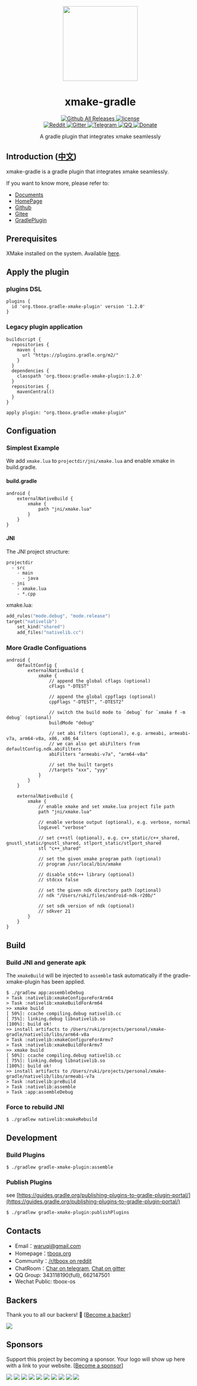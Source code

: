 <div align="center">
  <a href="https://xmake.io">
    <img width="200" heigth="200" src="https://tboox.org/static/img/xmake/logo256c.png">
  </a>

  <h1>xmake-gradle</h1>

  <div>
    <a href="https://github.com/xmake-io/xmake-gradle/releases">
      <img src="https://img.shields.io/github/release/xmake-io/xmake-gradle.svg?style=flat-square" alt="Github All Releases" />
    </a>
    <a href="https://github.com/xmake-io/xmake-gradle/blob/master/LICENSE.md">
      <img src="https://img.shields.io/github/license/xmake-io/xmake.svg?colorB=f48041&style=flat-square" alt="license" />
    </a>
  </div>
  <div>
    <a href="https://www.reddit.com/r/tboox/">
      <img src="https://img.shields.io/badge/chat-on%20reddit-ff3f34.svg?style=flat-square" alt="Reddit" />
    </a>
    <a href="https://gitter.im/tboox/tboox?utm_source=badge&utm_medium=badge&utm_campaign=pr-badge&utm_content=badge">
      <img src="https://img.shields.io/gitter/room/tboox/tboox.svg?style=flat-square&colorB=96c312" alt="Gitter" />
    </a>
    <a href="https://t.me/tbooxorg">
      <img src="https://img.shields.io/badge/chat-on%20telegram-blue.svg?style=flat-square" alt="Telegram" />
    </a>
    <a href="https://jq.qq.com/?_wv=1027&k=5hpwWFv">
      <img src="https://img.shields.io/badge/chat-on%20QQ-ff69b4.svg?style=flat-square" alt="QQ" />
    </a>
    <a href="https://xmake.io/#/sponsor">
      <img src="https://img.shields.io/badge/donate-us-orange.svg?style=flat-square" alt="Donate" />
    </a>
  </div>

  <p>A gradle plugin that integrates xmake seamlessly</p>
</div>

## Introduction ([中文](/README_zh.md))

xmake-gradle is a gradle plugin that integrates xmake seamlessly.

If you want to know more, please refer to:

* [Documents](https://xmake.io/#/home)
* [HomePage](https://xmake.io)
* [Github](https://github.com/xmake-io/xmake-gradle)
* [Gitee](https://gitee.com/tboox/xmake-gradle)
* [GradlePlugin](https://plugins.gradle.org/plugin/org.tboox.gradle-xmake-plugin)

## Prerequisites

XMake installed on the system. Available [here](https://github.com/xmake-io/xmake).

## Apply the plugin

### plugins DSL

```
plugins {
  id 'org.tboox.gradle-xmake-plugin' version '1.2.0'
}
```

### Legacy plugin application

```
buildscript {
  repositories {
    maven {
      url "https://plugins.gradle.org/m2/"
    }
  }
  dependencies {
    classpath 'org.tboox:gradle-xmake-plugin:1.2.0'
  }
  repositories {
    mavenCentral()
  }
}

apply plugin: "org.tboox.gradle-xmake-plugin"
```

## Configuation

### Simplest Example

We add `xmake.lua` to `projectdir/jni/xmake.lua` and enable xmake in build.gradle.

#### build.gradle

```
android {
    externalNativeBuild {
        xmake {
            path "jni/xmake.lua"
        }
    }
}
```

#### JNI

The JNI project structure:

```
projectdir
  - src
    - main
      - java
  - jni
    - xmake.lua
    - *.cpp
```

xmake.lua:

```lua
add_rules("mode.debug", "mode.release")
target("nativelib")
    set_kind("shared")
    add_files("nativelib.cc")
```

### More Gradle Configuations

```
android {
    defaultConfig {
        externalNativeBuild {
            xmake {
                // append the global cflags (optional)
                cFlags "-DTEST"

                // append the global cppflags (optional)
                cppFlags "-DTEST", "-DTEST2"

                // switch the build mode to `debug` for `xmake f -m debug` (optional)
                buildMode "debug"

                // set abi filters (optional), e.g. armeabi, armeabi-v7a, arm64-v8a, x86, x86_64
                // we can also get abiFilters from defaultConfig.ndk.abiFilters
                abiFilters "armeabi-v7a", "arm64-v8a"

                // set the built targets
                //targets "xxx", "yyy"
            }
        }
    }

    externalNativeBuild {
        xmake {
            // enable xmake and set xmake.lua project file path
            path "jni/xmake.lua"

            // enable verbose output (optional), e.g. verbose, normal
            logLevel "verbose"

            // set c++stl (optional), e.g. c++_static/c++_shared, gnustl_static/gnustl_shared, stlport_static/stlport_shared
            stl "c++_shared"

            // set the given xmake program path (optional)
            // program /usr/local/bin/xmake

            // disable stdc++ library (optional)
            // stdcxx false

            // set the given ndk directory path (optional)
            // ndk "/Users/ruki/files/android-ndk-r20b/"

            // set sdk version of ndk (optional)
            // sdkver 21
        }
    }
}
```

## Build

### Build JNI and generate apk

The `xmakeBuild` will be injected to `assemble` task automatically if the gradle-xmake-plugin has been applied.

```console
$ ./gradlew app:assembleDebug
> Task :nativelib:xmakeConfigureForArm64
> Task :nativelib:xmakeBuildForArm64
>> xmake build
[ 50%]: ccache compiling.debug nativelib.cc
[ 75%]: linking.debug libnativelib.so
[100%]: build ok!
>> install artifacts to /Users/ruki/projects/personal/xmake-gradle/nativelib/libs/arm64-v8a
> Task :nativelib:xmakeConfigureForArmv7
> Task :nativelib:xmakeBuildForArmv7
>> xmake build
[ 50%]: ccache compiling.debug nativelib.cc
[ 75%]: linking.debug libnativelib.so
[100%]: build ok!
>> install artifacts to /Users/ruki/projects/personal/xmake-gradle/nativelib/libs/armeabi-v7a
> Task :nativelib:preBuild
> Task :nativelib:assemble
> Task :app:assembleDebug
```

### Force to rebuild JNI

```console
$ ./gradlew nativelib:xmakeRebuild
```

## Development

### Build Plugins

```console
$ ./gradlew gradle-xmake-plugin:assemble
```

### Publish Plugins

see [https://guides.gradle.org/publishing-plugins-to-gradle-plugin-portal/](https://guides.gradle.org/publishing-plugins-to-gradle-plugin-portal/)

```console
$ ./gradlew gradle-xmake-plugin:publishPlugins
```

## Contacts

* Email：[waruqi@gmail.com](mailto:waruqi@gmail.com)
* Homepage：[tboox.org](https://tboox.org)
* Community：[/r/tboox on reddit](https://www.reddit.com/r/tboox/)
* ChatRoom：[Char on telegram](https://t.me/tbooxorg), [Chat on gitter](https://gitter.im/tboox/tboox?utm_source=badge&utm_medium=badge&utm_campaign=pr-badge&utm_content=badge)
* QQ Group: 343118190(full), 662147501
* Wechat Public: tboox-os

## Backers

Thank you to all our backers! 🙏 [[Become a backer](https://opencollective.com/xmake#backer)]

<a href="https://opencollective.com/xmake#backers" target="_blank"><img src="https://opencollective.com/xmake/backers.svg?width=890"></a>

## Sponsors

Support this project by becoming a sponsor. Your logo will show up here with a link to your website. [[Become a sponsor](https://opencollective.com/xmake#sponsor)]

<a href="https://opencollective.com/xmake/sponsor/0/website" target="_blank"><img src="https://opencollective.com/xmake/sponsor/0/avatar.svg"></a>
<a href="https://opencollective.com/xmake/sponsor/1/website" target="_blank"><img src="https://opencollective.com/xmake/sponsor/1/avatar.svg"></a>
<a href="https://opencollective.com/xmake/sponsor/2/website" target="_blank"><img src="https://opencollective.com/xmake/sponsor/2/avatar.svg"></a>
<a href="https://opencollective.com/xmake/sponsor/3/website" target="_blank"><img src="https://opencollective.com/xmake/sponsor/3/avatar.svg"></a>
<a href="https://opencollective.com/xmake/sponsor/4/website" target="_blank"><img src="https://opencollective.com/xmake/sponsor/4/avatar.svg"></a>
<a href="https://opencollective.com/xmake/sponsor/5/website" target="_blank"><img src="https://opencollective.com/xmake/sponsor/5/avatar.svg"></a>
<a href="https://opencollective.com/xmake/sponsor/6/website" target="_blank"><img src="https://opencollective.com/xmake/sponsor/6/avatar.svg"></a>
<a href="https://opencollective.com/xmake/sponsor/7/website" target="_blank"><img src="https://opencollective.com/xmake/sponsor/7/avatar.svg"></a>
<a href="https://opencollective.com/xmake/sponsor/8/website" target="_blank"><img src="https://opencollective.com/xmake/sponsor/8/avatar.svg"></a>
<a href="https://opencollective.com/xmake/sponsor/9/website" target="_blank"><img src="https://opencollective.com/xmake/sponsor/9/avatar.svg"></a>


